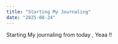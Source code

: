 ```yaml
---
title: "Starting My Journaling"
date: "2025-08-24"
---
```


Starting My journaling from today , Yeaa !!